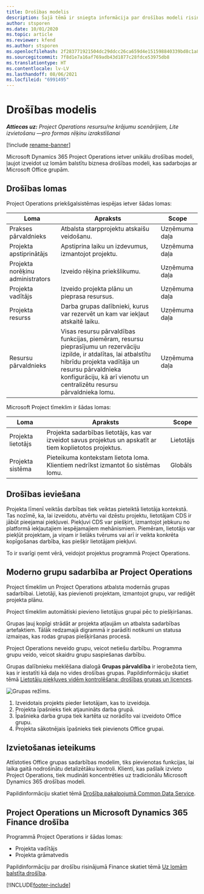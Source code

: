 ```yaml
---
title: Drošības modelis
description: Šajā tēmā ir sniegta informācija par drošības modeli risinājumā Dynamics 365 Project Operations.
author: stsporen
ms.date: 10/01/2020
ms.topic: article
ms.reviewer: kfend
ms.author: stsporen
ms.openlocfilehash: 2f283771921504dc29ddcc26ca659d4e151598840339bd8c1a857e8bf5dde9ed
ms.sourcegitcommit: 7f8d1e7a16af769adb43d1877c28fdce53975db8
ms.translationtype: HT
ms.contentlocale: lv-LV
ms.lasthandoff: 08/06/2021
ms.locfileid: "6991495"
---
```

# <a name="security-model"></a>Drošības modelis

_**Attiecas uz:** Project Operations resursu/ne krājumu scenārijiem, Lite izvietošanu —pro formas rēķinu izrakstīšanai_

[!include [rename-banner](~/includes/cc-data-platform-banner.md)]

Microsoft Dynamics 365 Project Operations ietver unikālu drošības modeli, ļaujot izveidot uz lomām balstītu biznesa drošības modeli, kas sadarbojas ar Microsoft Office grupām. 


## <a name="security-roles"></a>Drošības lomas
Project Operations priekšgalsistēmas iespējas ietver šādas lomas:

| Loma                          | Apraksts                                                                                                                                                                 | Scope |
|-------------------------------|-----------------------------------------------------------------------------------------------------------------------------------------------------------------------------|------|
| Prakses pārvaldnieks              | Atbalsta starpprojektu atskaišu veidošanu.                                                                                                            | Uzņēmuma daļa              |
| Projekta apstiprinātājs              | Apstiprina laiku un izdevumus, izmantojot projektu.                                                                                                                              | Uzņēmuma daļa |
| Projekta norēķinu administrators | Izveido rēķina priekšlikumu.                                                                                                                                                 | Uzņēmuma daļa |
| Projekta vadītājs               | Izveido projekta plānu un pieprasa resursus.                                                                                                                              | Uzņēmuma daļa |
| Projekta resurss              | Darba grupas dalībnieki, kurus var rezervēt un kam var iekļaut atskaitē laiku.                                                                                                          | Uzņēmuma daļa|
| Resursu pārvaldnieks              | Visas resursu pārvaldības funkcijas, piemēram, resursu pieprasījumu un rezervāciju izpilde, ir atdalītas, lai atbalstītu hibrīdu projekta vadītāja un resursu pārvaldnieka konfigurāciju, kā arī vienotu un centralizētu resursu pārvaldnieka lomu. | Uzņēmuma daļa |


Microsoft Project tīmeklim ir šādas lomas:

| Loma           | Apraksts                                                                                                        | Scope  |
|----------------|--------------------------------------------------------------------------------------------------------------------|--------|
| Projekta lietotājs   | Projekta sadarbības lietotājs, kas var izveidot savus projektus un apskatīt ar tiem koplietotos projektus. | Lietotājs   |
| Projekta sistēma | Pieteikuma kontekstam lietota loma. Klientiem nedrīkst izmantot šo sistēmas lomu.                                    | Globāls |

## <a name="security-enforcement"></a>Drošības ieviešana
Projekta līmenī veiktās darbības tiek veiktas pieteiktā lietotāja kontekstā. Tas nozīmē, ka, lai izveidotu, atvērtu vai dzēstu projektu, lietotājam CDS ir jābūt pieejamai piekļuvei. Piekļuvi CDS var piešķirt, izmantojot jebkuru no platformā iekļautajiem iespējamajiem mehānismiem. Piemēram, lietotājs var piekļūt projektam, ja viņam ir lielāks tvērums vai arī ir veikta konkrēta kopīgošanas darbība, kas piešķir lietotājam piekļuvi.

To ir svarīgi ņemt vērā, veidojot projektus programmā Project Operations.

## <a name="modern-group-collaboration-with-project-operations"></a>Moderno grupu sadarbība ar Project Operations
Project tīmeklim un Project Operations atbalsta modernās grupas sadarbībai. Lietotāji, kas pievienoti projektam, izmantojot grupu, var rediģēt projekta plānu.

Project tīmeklim automātiski pievieno lietotājus grupai pēc to piešķiršanas.

Grupas ļauj kopīgi strādāt ar projekta atļaujām un atbalsta sadarbības artefaktiem. Tālāk redzamajā digrammā ir parādīti notikumi un statusa izmaiņas, kas rodas grupas piešķiršanas procesā.

Project Operations neveido grupu, veicot netiešu darbību. Programma grupu veido, veicot skaidru grupu saspiešanas darbību.

Grupas dalībnieku meklēšana dialogā **Grupas pārvaldība** ir ierobežota tiem, kas ir iestatīti kā daļa no vides drošības grupas. Papildinformāciju skatiet tēmā [Lietotāju piekļuves vidēm kontrolēšana: drošības grupas un licences](/power-platform/admin/control-user-access).

![Grupas režīms.](./media/groupsmode.png)

1. Izveidotais projekts pieder lietotājam, kas to izveidoja.
2. Projekta īpašnieks tiek atjaunināts darba grupā.
3. Īpašnieka darba grupa tiek kartēta uz norādīto vai izveidoto Office grupu.
4. Projekta sākotnējais īpašnieks tiek pievienots Office grupai.

## <a name="deployment-recommendation"></a>Izvietošanas ieteikums
Attīstoties Office grupas sadarbības modelim, tiks pievienotas funkcijas, lai laika gaitā nodrošinātu detalizētāku kontroli. Klienti, kas pašlaik izvieto Project Operations, tiek mudināti koncentrēties uz tradicionālu Microsoft Dynamics 365 drošības modeli.

Papildinformāciju skatiet tēmā [Drošība pakalpojumā Common Data Service](/power-platform/admin/wp-security).

## <a name="project-operations-and-microsoft-dynamics-365-finance-security"></a>Project Operations un Microsoft Dynamics 365 Finance drošība
Programmā Project Operations ir šādas lomas:

- Projekta vadītājs
- Projekta grāmatvedis

Papildinformāciju par drošību risinājumā Finance skatiet tēmā [Uz lomām balstīta drošība](/dynamics365/fin-ops-core/dev-itpro/sysadmin/role-based-security).




[!INCLUDE[footer-include](../includes/footer-banner.md)]
